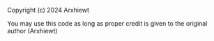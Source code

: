 Copyright (c) 2024 Arxhiewt

You may use this code as long as proper credit is given to the original author (Arxhiewt)

